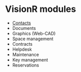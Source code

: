 <!-- TITLE: User -->
<!-- SUBTITLE: Dokumentation of the VisionR modules -->

# VisionR modules
* [Contacts](/en-US/modules/contacts)
* Documents
* Graphics (Web-CAD)
* Space management
* Contracts
* Helpdesk
* Maintenance
* Key management
* Reservations
